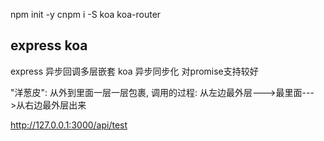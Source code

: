 npm init -y
cnpm i -S koa koa-router

## express koa
express 异步回调多层嵌套
koa  异步同步化  对promise支持较好

"洋葱皮": 从外到里面一层一层包裹,
调用的过程: 从左边最外层--->最里面--->从右边最外层出来

http://127.0.0.1:3000/api/test